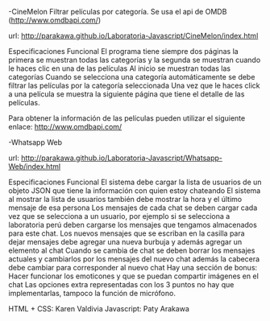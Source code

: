 -CineMelon 
Filtrar películas por categoría. Se usa el api de OMDB (http://www.omdbapi.com/)

url: http://parakawa.github.io/Laboratoria-Javascript/CineMelon/index.html

Especificaciones Funcional
El programa tiene siempre dos páginas la primera se muestran todas las categorías y la segunda se muestran cuando le haces clic en una de las películas
Al inicio se muestran todas las categorías
Cuando se selecciona una categoría automáticamente se debe filtrar las películas por la categoría seleccionada
Una vez que le haces click a una película se muestra la siguiente página que tiene el detalle de las películas.

Para obtener la información de las películas pueden utilizar el siguiente enlace:
http://www.omdbapi.com/


-Whatsapp Web

url: http://parakawa.github.io/Laboratoria-Javascript/Whatsapp-Web/index.html

Especificaciones Funcional
El sistema debe cargar la lista de usuarios de un objeto JSON que tiene la información con quien estoy chateando
El sistema al mostrar la lista de usuarios también debe mostrar la hora y el último mensaje de esa persona
Los mensajes de cada chat se deben cargar cada vez que se selecciona a un usuario, por ejemplo si se selecciona a laboratoria perú deben cargarse los mensajes que tengamos almacenados para este chat.
Los nuevos mensajes que se escriban en la casilla para dejar mensajes debe agregar una nueva burbuja y además agregar un elemento al chat
Cuando se cambia de chat se deben borrar los mensajes actuales y cambiarlos por los mensajes del nuevo chat además la cabecera debe cambiar para corresponder al nuevo chat
Hay una sección de bonus: Hacer funcionar los emoticones y que se puedan compartir imágenes en el chat
Las opciones extra representadas con los 3 puntos no hay que implementarlas, tampoco la función de micrófono.

HTML + CSS: Karen Valdivia
Javascript: Paty Arakawa





